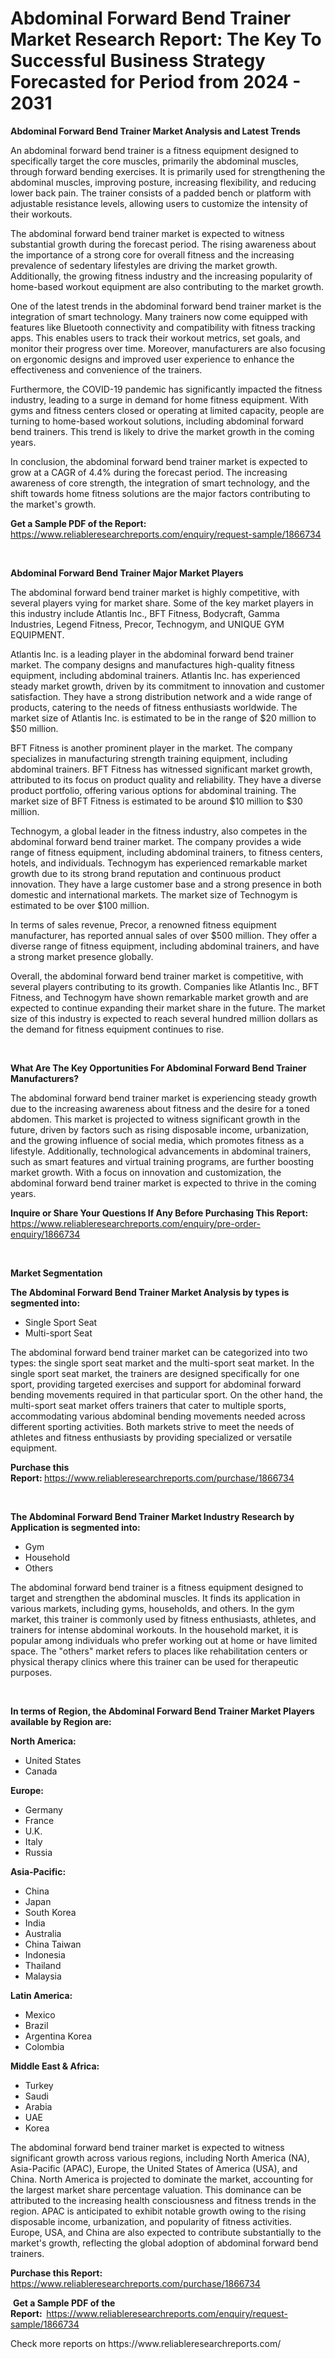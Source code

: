 <p><h1>Abdominal Forward Bend Trainer Market Research Report: The Key To Successful Business Strategy Forecasted for Period from 2024 - 2031</h1></p><p><strong>Abdominal Forward Bend Trainer Market Analysis and Latest Trends</strong></p>
<p><p>An abdominal forward bend trainer is a fitness equipment designed to specifically target the core muscles, primarily the abdominal muscles, through forward bending exercises. It is primarily used for strengthening the abdominal muscles, improving posture, increasing flexibility, and reducing lower back pain. The trainer consists of a padded bench or platform with adjustable resistance levels, allowing users to customize the intensity of their workouts.</p><p>The abdominal forward bend trainer market is expected to witness substantial growth during the forecast period. The rising awareness about the importance of a strong core for overall fitness and the increasing prevalence of sedentary lifestyles are driving the market growth. Additionally, the growing fitness industry and the increasing popularity of home-based workout equipment are also contributing to the market growth.</p><p>One of the latest trends in the abdominal forward bend trainer market is the integration of smart technology. Many trainers now come equipped with features like Bluetooth connectivity and compatibility with fitness tracking apps. This enables users to track their workout metrics, set goals, and monitor their progress over time. Moreover, manufacturers are also focusing on ergonomic designs and improved user experience to enhance the effectiveness and convenience of the trainers.</p><p>Furthermore, the COVID-19 pandemic has significantly impacted the fitness industry, leading to a surge in demand for home fitness equipment. With gyms and fitness centers closed or operating at limited capacity, people are turning to home-based workout solutions, including abdominal forward bend trainers. This trend is likely to drive the market growth in the coming years.</p><p>In conclusion, the abdominal forward bend trainer market is expected to grow at a CAGR of 4.4% during the forecast period. The increasing awareness of core strength, the integration of smart technology, and the shift towards home fitness solutions are the major factors contributing to the market's growth.</p></p>
<p><strong>Get a Sample PDF of the Report:&nbsp;</strong> <a href="https://www.reliableresearchreports.com/enquiry/request-sample/1866734">https://www.reliableresearchreports.com/enquiry/request-sample/1866734</a></p>
<p>&nbsp;</p>
<p><strong>Abdominal Forward Bend Trainer Major Market Players</strong></p>
<p><p>The abdominal forward bend trainer market is highly competitive, with several players vying for market share. Some of the key market players in this industry include Atlantis Inc., BFT Fitness, Bodycraft, Gamma Industries, Legend Fitness, Precor, Technogym, and UNIQUE GYM EQUIPMENT.</p><p>Atlantis Inc. is a leading player in the abdominal forward bend trainer market. The company designs and manufactures high-quality fitness equipment, including abdominal trainers. Atlantis Inc. has experienced steady market growth, driven by its commitment to innovation and customer satisfaction. They have a strong distribution network and a wide range of products, catering to the needs of fitness enthusiasts worldwide. The market size of Atlantis Inc. is estimated to be in the range of $20 million to $50 million.</p><p>BFT Fitness is another prominent player in the market. The company specializes in manufacturing strength training equipment, including abdominal trainers. BFT Fitness has witnessed significant market growth, attributed to its focus on product quality and reliability. They have a diverse product portfolio, offering various options for abdominal training. The market size of BFT Fitness is estimated to be around $10 million to $30 million.</p><p>Technogym, a global leader in the fitness industry, also competes in the abdominal forward bend trainer market. The company provides a wide range of fitness equipment, including abdominal trainers, to fitness centers, hotels, and individuals. Technogym has experienced remarkable market growth due to its strong brand reputation and continuous product innovation. They have a large customer base and a strong presence in both domestic and international markets. The market size of Technogym is estimated to be over $100 million.</p><p>In terms of sales revenue, Precor, a renowned fitness equipment manufacturer, has reported annual sales of over $500 million. They offer a diverse range of fitness equipment, including abdominal trainers, and have a strong market presence globally.</p><p>Overall, the abdominal forward bend trainer market is competitive, with several players contributing to its growth. Companies like Atlantis Inc., BFT Fitness, and Technogym have shown remarkable market growth and are expected to continue expanding their market share in the future. The market size of this industry is expected to reach several hundred million dollars as the demand for fitness equipment continues to rise.</p></p>
<p>&nbsp;</p>
<p><strong>What Are The Key Opportunities For Abdominal Forward Bend Trainer Manufacturers?</strong></p>
<p><p>The abdominal forward bend trainer market is experiencing steady growth due to the increasing awareness about fitness and the desire for a toned abdomen. This market is projected to witness significant growth in the future, driven by factors such as rising disposable income, urbanization, and the growing influence of social media, which promotes fitness as a lifestyle. Additionally, technological advancements in abdominal trainers, such as smart features and virtual training programs, are further boosting market growth. With a focus on innovation and customization, the abdominal forward bend trainer market is expected to thrive in the coming years.</p></p>
<p><strong>Inquire or Share Your Questions If Any Before Purchasing This Report:</strong> <a href="https://www.reliableresearchreports.com/enquiry/pre-order-enquiry/1866734">https://www.reliableresearchreports.com/enquiry/pre-order-enquiry/1866734</a></p>
<p>&nbsp;</p>
<p><strong>Market Segmentation</strong></p>
<p><strong>The Abdominal Forward Bend Trainer Market Analysis by types is segmented into:</strong></p>
<p><ul><li>Single Sport Seat</li><li>Multi-sport Seat</li></ul></p>
<p><p>The abdominal forward bend trainer market can be categorized into two types: the single sport seat market and the multi-sport seat market. In the single sport seat market, the trainers are designed specifically for one sport, providing targeted exercises and support for abdominal forward bending movements required in that particular sport. On the other hand, the multi-sport seat market offers trainers that cater to multiple sports, accommodating various abdominal bending movements needed across different sporting activities. Both markets strive to meet the needs of athletes and fitness enthusiasts by providing specialized or versatile equipment.</p></p>
<p><strong>Purchase this Report:&nbsp;</strong><a href="https://www.reliableresearchreports.com/purchase/1866734">https://www.reliableresearchreports.com/purchase/1866734</a></p>
<p>&nbsp;</p>
<p><strong>The Abdominal Forward Bend Trainer Market Industry Research by Application is segmented into:</strong></p>
<p><ul><li>Gym</li><li>Household</li><li>Others</li></ul></p>
<p><p>The abdominal forward bend trainer is a fitness equipment designed to target and strengthen the abdominal muscles. It finds its application in various markets, including gyms, households, and others. In the gym market, this trainer is commonly used by fitness enthusiasts, athletes, and trainers for intense abdominal workouts. In the household market, it is popular among individuals who prefer working out at home or have limited space. The "others" market refers to places like rehabilitation centers or physical therapy clinics where this trainer can be used for therapeutic purposes.</p></p>
<p>&nbsp;</p>
<p><strong>In terms of Region, the Abdominal Forward Bend Trainer Market Players available by Region are:</strong></p>
<p>
    <p> <strong> North America: </strong>
        <ul>
            <li>United States</li>
            <li>Canada</li>
        </ul>
        </p> 
    <p> <strong> Europe: </strong>
        <ul>
            <li>Germany</li>
            <li>France</li>
            <li>U.K.</li>
            <li>Italy</li>
            <li>Russia</li>
        </ul>
        </p> 
    <p> <strong> Asia-Pacific: </strong>
        <ul>
            <li>China</li>
            <li>Japan</li>
            <li>South Korea</li>
            <li>India</li>
            <li>Australia</li>
            <li>China Taiwan</li>
            <li>Indonesia</li>
            <li>Thailand</li>
            <li>Malaysia</li>
        </ul>
        </p> 
    <p> <strong> Latin America: </strong>
        <ul>
            <li>Mexico</li>
            <li>Brazil</li>
            <li>Argentina Korea</li>
            <li>Colombia</li>
        </ul>
        </p> 
    <p> <strong> Middle East & Africa: </strong>
        <ul>
            <li>Turkey</li>
            <li>Saudi</li>
            <li>Arabia</li>
            <li>UAE</li>
            <li>Korea</li>
        </ul>
    </p>
    </p>
<p><p>The abdominal forward bend trainer market is expected to witness significant growth across various regions, including North America (NA), Asia-Pacific (APAC), Europe, the United States of America (USA), and China. North America is projected to dominate the market, accounting for the largest market share percentage valuation. This dominance can be attributed to the increasing health consciousness and fitness trends in the region. APAC is anticipated to exhibit notable growth owing to the rising disposable income, urbanization, and popularity of fitness activities. Europe, USA, and China are also expected to contribute substantially to the market's growth, reflecting the global adoption of abdominal forward bend trainers.</p></p>
<p><strong>Purchase this Report: </strong><a href="https://www.reliableresearchreports.com/purchase/1866734">https://www.reliableresearchreports.com/purchase/1866734</a></p>
<p>&nbsp;<strong>Get a Sample PDF of the Report:&nbsp;&nbsp;</strong><a href="https://www.reliableresearchreports.com/enquiry/request-sample/1866734">https://www.reliableresearchreports.com/enquiry/request-sample/1866734</a></p>
<p><strong></strong></p>
<p>Check more reports on https://www.reliableresearchreports.com/</p>